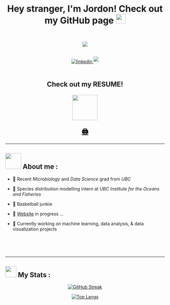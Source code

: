 <h1 align ='center'><b>Hey stranger, I'm Jordon! Check out my GitHub page </b> <img src="https://media.giphy.com/media/hvRJCLFzcasrR4ia7z/giphy.gif" width="30px"/></h1>

<br>

<p align="center">
  <img src = "https://media.giphy.com/media/pb9Xok8BbyaFMWB3tu/giphy.gif"/></p>

<br>


<div id="badges" align ='center'>
  <a href="https://linkedin.com/in/jordon-chen-4b5121205" target="_blank">
    <img src = "https://img.shields.io/badge/linkedin:  Jordon Chen-%2300acee.svg?color=405DE6&style=for-the-badge&logo=linkedin&logoColor=white" alt=linkedin style="margin-bottom: 5px;"/>
  </a>
  <a href="mailto:jordonochen@gmail.com" target="_blank">
    <img src="https://img.shields.io/badge/gmail:  jordonochen-%23EA4335.svg?style=for-the-badge&logo=gmail&logoColor=white" t=mail style="margin-bottom: 5px;" />
  </a>
</div>

<br>

<h2 align ='center'>
<p>Check out my RESUME!</p> 
  <p><img src ="https://media.giphy.com/media/ItcYaVhkaJYl7BpDEU/giphy.gif" height ='80'/></p>
<a href="./JC_RESUME.pdf" download>🖨️</a>
</h2>


  





---

## <picture><img src ="https://media.giphy.com/media/lJoqZWcFDAbvy/giphy.gif" width = 50px></picture> **About me :**
- 🦠 Recent <i>Microbiology</i> and <i>Data Science</i> grad from <i>UBC</i>

- 🐠 Species distribution modelling intern at <i>UBC Institute for the Oceans and Fisheries </i>

- 🏀 Basketball junkie
  
- 🔨 [Website](https://giphy.com/gifs/computer-disgusted-hammer-12bVDtXPOzYwda/tile) in progress ...
  
- 🤖 Currently working on machine learning, data analysis, & data visualization projects

<br>
<br>
<br>

---

## <img src="https://media.giphy.com/media/iY8CRBdQXODJSCERIr/giphy.gif" width="35"><b> My Stats :</b>
<div id= "stats" align ="center">

[![GitHub Streak](http://github-readme-streak-stats.herokuapp.com?user=jochennn&theme=moltack&hide_border=true&date_format=j%20M%5B%20Y%5D)](https://git.io/streak-stats)

[![Top Langs](https://github-readme-stats.vercel.app/api/top-langs/?username=jochennn&layout=compact&theme=moltack&hide_border=true)](https://github.com/anuraghazra/github-readme-stats)
</div>

<br>
<br>
<br>



<!--
**jochennn/jochennn** is a ✨ _special_ ✨ repository because its `README.md` (this file) appears on your GitHub profile.


